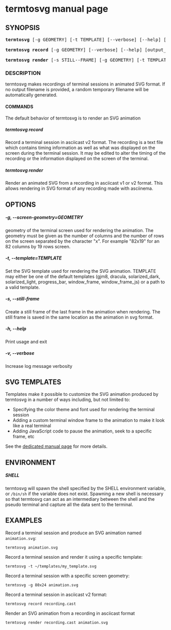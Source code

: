 # termtosvg manual page

## SYNOPSIS

<pre>
<b>termtosvg</b> [-g GEOMETRY] [-t TEMPLATE] [--verbose] [--help] [output_file]

<b>termtosvg record</b> [-g GEOMETRY] [--verbose] [--help] [output_file]

<b>termtosvg render</b> [-s STILL--FRAME] [-g GEOMETRY] [-t TEMPLATE] [--verbose] [--help] <i>input_file</i> [output_file]
</pre>

### DESCRIPTION
termtosvg makes recordings of terminal sessions in animated SVG format. If no output
filename is provided, a random temporary filename will be automatically generated.

#### COMMANDS
The default behavior of termtosvg is to render an SVG animation 

##### termtosvg record
Record a terminal session in asciicast v2 format. The recording is a text file which
contains timing information as well as what was displayed on the screen during the
terminal session. It may be edited to alter the timing of
the recording or the information displayed on the screen of the terminal.

##### termtosvg render
Render an animated SVG from a recording in asciicast v1 or v2 format. This allows
rendering in SVG format of any recording made with asciinema.

## OPTIONS

##### -g, --screen-geometry=GEOMETRY
geometry of the terminal screen used for rendering the animation. The geometry must
be given as the number of columns and the number of rows on the screen separated by
the character "x". For example "82x19" for an 82 columns by 19 rows screen.

##### -t, --template=TEMPLATE
Set the SVG template used for rendering the SVG animation. TEMPLATE may either be
one of the default templates (gjm8, dracula, solarized_dark, solarized_light,
 progress_bar, window_frame, window_frame_js) or a path to a valid template.

##### -s, --still-frame
Create a still frame of the last frame in the animation when rendering. The 
still frame is saved in the same location as the animation in svg format.                                                                                                                                                                                  
##### -h, --help
Print usage and exit

##### -v, --verbose
Increase log message verbosity


## SVG TEMPLATES
Templates make it possible to customize the SVG animation produced by termtosvg in a number
of ways including, but not limited to:

* Specifying the color theme and font used for rendering the terminal session
* Adding a custom terminal window frame to the animation to make it look like a real terminal
* Adding JavaScript code to pause the animation, seek to a specific frame, etc

See the [dedicated manual page](termtosvg-template.md) for more details.

## ENVIRONMENT
##### SHELL
termtosvg will spawn the shell specified by the SHELL environment variable, or ``/bin/sh`` if the
variable does not exist. Spawning a new shell is necessary so that termtosvg can act
as an intermediary between the shell and the pseudo terminal and capture all the data sent
to the terminal.


## EXAMPLES

Record a terminal session and produce an SVG animation named `animation.svg`:
```
termtosvg animation.svg
```

Record a terminal session and render it using a specific template:
```
termtosvg -t ~/templates/my_template.svg
```

Record a terminal session with a specific screen geometry:
```
termtosvg -g 80x24 animation.svg
```

Record a terminal session in asciicast v2 format:
```
termtosvg record recording.cast
```

Render an SVG animation from a recording in asciicast format
```
termtosvg render recording.cast animation.svg
```
